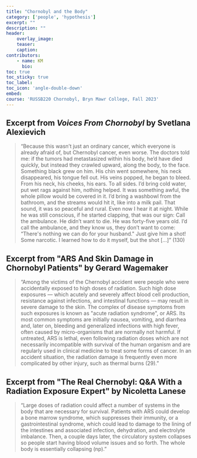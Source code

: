 ```yaml
---
title: "Chornobyl and the Body"
category: ['people', 'hypothesis']
excerpt: ""
description: ""
header: 
    overlay_image:
    teaser:
    caption: 
contributors:
    - name: KM
      bio:
toc: true
toc_sticky: true
toc_label:
toc_icon: 'angle-double-down'
embed:
course: 'RUSSB220 Chornobyl, Bryn Mawr College, Fall 2023'
---
```


## Excerpt from *Voices From Chornobyl* by Svetlana Alexievich

> “Because this wasn’t just an ordinary cancer, which everyone is already afraid of, but Chernobyl cancer, even worse. The doctors told me: if the tumors had metastasized within his body, he’d have died quickly, but instead they crawled upward, along the body, to the face. Something black grew on him. His chin went somewhere, his neck disappeared, his tongue fell out. His veins popped, he began to bleed. From his neck, his cheeks, his ears. To all sides. I’d bring cold water, put wet rags against him, nothing helped. It was something awful, the whole pillow would be covered in it. I’d bring a washbowl from the bathroom, and the streams would hit it, like into a milk pail. That sound, it was so peaceful and rural. Even now I hear it at night. While he was still conscious, if he started clapping, that was our sign: Call the ambulance. He didn’t want to die. He was forty-five years old. I’d call the ambulance, and they know us, they don’t want to come: “There's nothing we can do for your husband." Just give him a shot! Some narcotic. I learned how to do it myself, but the shot […]” (130)


## Excerpt from "ARS And Skin Damage in Chornobyl Patients" by Gerard Wagemaker

> “Among the victims of the Chernobyl accident were people who were accidentally exposed to high doses of radiation. Such high dose exposures — which acutely and severely affect blood cell production, resistance against infections, and intestinal functions — may result in severe damage to the skin. The complex of disease symptoms from such exposures is known as "acute radiation syndrome", or ARS. Its most common symptoms are initially nausea, vomiting, and diarrhea and, later on, bleeding and generalized infections with high fever, often caused by micro-organisms that are normally not harmful. If untreated, ARS is lethal, even following radiation doses which are not necessarily incompatible with survival of the human organism and are regularly used in clinical medicine to treat some forms of cancer. In an accident situation, the radiation damage is frequently even more complicated by other injury, such as thermal burns (29).”


## Excerpt from "The Real Chernobyl: Q&A With a Radiation Exposure Expert" by Nicoletta Lanese

> “Large doses of radiation could affect a number of systems in the body that are necessary for survival. Patients with ARS could develop a bone marrow syndrome, which suppresses their immunity, or a gastrointestinal syndrome, which could lead to damage to the lining of the intestines and associated infection, dehydration, and electrolyte imbalance. Then, a couple days later, the circulatory system collapses so people start having blood volume issues and so forth. The whole body is essentially collapsing (np).”
